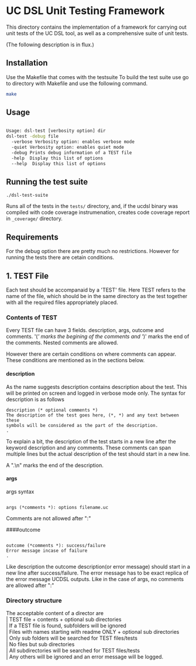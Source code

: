 # UC DSL Unit Testing Framework

This directory contains the implementation of a framework for carrying
out unit tests of the UC DSL tool, as well as a comprehensive suite of
unit tests.

(The following description is in flux.)

## Installation

Use the Makefile that comes with the testsuite
To build the test suite use go to directory with Makefile and use
the following command.

```bash
make
```

## Usage

```bash

Usage: dsl-test [verbosity option] dir
dsl-test -debug file
  -verbose Verbosity option: enables verbose mode
  -quiet Verbosity option: enables quiet mode
  -debug Prints debug information of a TEST file
  -help  Display this list of options
  --help  Display this list of options

```

## Running the test suite

```
./dsl-test-suite
```

Runs all of the tests in the `tests/` directory,
and, if the ucdsl binary was compiled with code coverage instrumenation,
creates code coverage report in `_coverage/` directory.


## Requirements

For the debug option there are pretty much no restrictions.
However for running the tests there are cetain conditions.

## 1. TEST File
Each test should be accompanaid by a 'TEST' file. Here TEST
refers to the name of the file, which should be in the same directory
as the test together with all the required files appropriately placed.

### Contents of TEST
Every TEST file can have 3 fields. description, args, outcome and comments.
'(*' marks the begining of the comments and '*)' marks the end of the comments.
Nested comments are allowed.

However there are certain conditions on where comments can appear.
These conditions are mentioned as in the sections below.

#### description
As the name suggests description contains description about the test.
This will be printed on screen and logged in verbose mode only.
The syntax for description is as follows

```
description (* optional comments *)
The description of the test goes here, (*, *) and any text between these
symbols will be considered as the part of the description.
.

```

To explain a bit, the description of the test starts in a new line after
the keyword description and any comments. These comments can span multiple lines
but the actual description of the test should start in a new line.

A ".\n" marks the end of the description.


#### args
args syntax
```

args (*comments *): options filename.uc

```

Comments are not allowed after ":"

####outcome

```

outcome (*comments *): success/failure
Error message incase of failure
.

```

Like description the outcome description(or error message) should start in
a new line after success/failure. The error message has to be exact replica
of the error message UCDSL outputs. Like in the case of args, no comments are
allowed after ":"

### Directory structure

The acceptable content of a director are                                                                                                                                                                 
  | TEST file + contents + optional sub directories                                                                                                                                                  
   | If a TEST file is found, subfolders will be ignored                                                                                                                                              
  | Files with names starting with readme ONLY + optional sub directories                                                                                                                             
   | Only sub folders will be searched for TEST files/tests                                                                                                                                           
  | No files but sub directories                                                                                                                                                                      
   | All subdirectories will be searched for TEST files/tests                                                                                                                                         
  | Any others will be ignored and an error message will be logged. 





